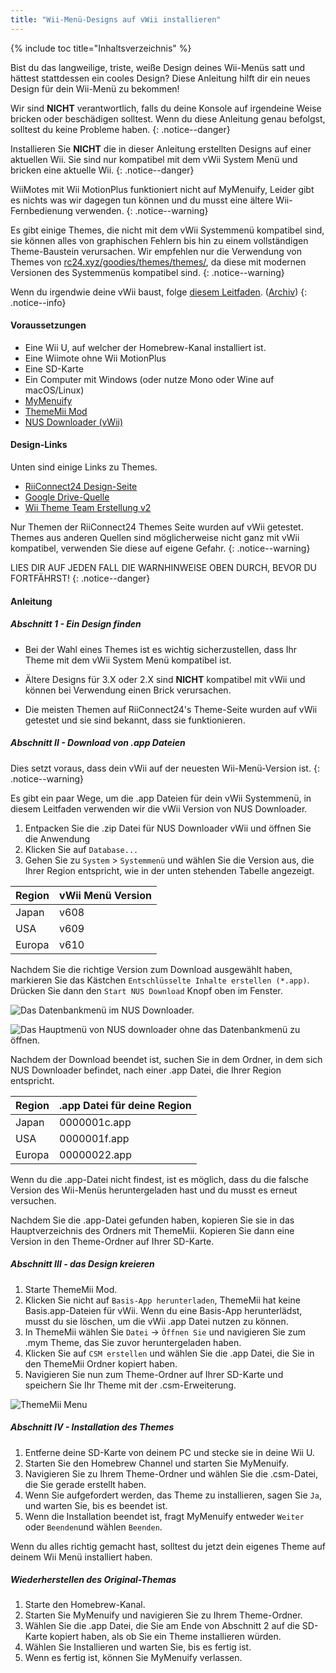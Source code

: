 ```yaml
---
title: "Wii-Menü-Designs auf vWii installieren"
---
```


{% include toc title="Inhaltsverzeichnis" %}

Bist du das langweilige, triste, weiße Design deines Wii-Menüs satt und hättest stattdessen ein cooles Design? Diese Anleitung hilft dir ein neues Design für dein Wii-Menü zu bekommen!

Wir sind **NICHT** verantwortlich, falls du deine Konsole auf irgendeine Weise bricken oder beschädigen solltest. Wenn du diese Anleitung genau befolgst, solltest du keine Probleme haben.
{: .notice--danger}

Installieren Sie **NICHT** die in dieser Anleitung erstellten Designs auf einer aktuellen Wii. Sie sind nur kompatibel mit dem vWii System Menü und bricken eine aktuelle Wii.
{: .notice--danger}

WiiMotes mit Wii MotionPlus funktioniert nicht auf MyMenuify, Leider gibt es nichts was wir dagegen tun können und du musst eine ältere Wii-Fernbedienung verwenden.
{: .notice--warning}

Es gibt einige Themes, die nicht mit dem vWii Systemmenü kompatibel sind, sie können alles von graphischen Fehlern bis hin zu einem vollständigen Theme-Baustein verursachen. Wir empfehlen nur die Verwendung von Themes von [rc24.xyz/goodies/themes/themes/](https://rc24.xyz/goodies/themes/), da diese mit modernen Versionen des Systemmenüs kompatibel sind.
{: .notice--warning}

Wenn du irgendwie deine vWii baust, folge [diesem Leitfaden](https://gbatemp.net/threads/guide-vwii-unbrick-guide-by-garyodernichts.528329). ([Archiv](https://web.archive.org/web/20200213194233/https://gbatemp.net/threads/guide-vwii-unbrick-guide-by-garyodernichts.528329/))
{: .notice--info}

#### Voraussetzungen

* Eine Wii U, auf welcher der Homebrew-Kanal installiert ist.
* Eine Wiimote ohne Wii MotionPlus
* Eine SD-Karte
* Ein Computer mit Windows (oder nutze Mono oder Wine auf macOS/Linux)
* [MyMenuify](/assets/files/Mymenuify-Old-vWii.zip)
* [ThemeMii Mod](/assets/files/New_ThemeMii_MOD.zip)
* [NUS Downloader (vWii)](/assets/files/NUSDownloader-vwii.zip)

#### Design-Links

Unten sind einige Links zu Themes.

* [RiiConnect24 Design-Seite](https://rc24.xyz/goodies/themes/)
* [Google Drive-Quelle](https://drive.google.com/drive/folders/19tyeVQ--bJ0ZUTNg5yvAGvc3G4-euEpm?usp=sharing)
* [Wii Theme Team Erstellung v2](https://gbatemp.net/threads/wii-theme-team-creations-v2.336596/)

Nur Themen der RiiConnect24 Themes Seite wurden auf vWii getestet. Themes aus anderen Quellen sind möglicherweise nicht ganz mit vWii kompatibel, verwenden Sie diese auf eigene Gefahr.
{: .notice--warning}

LIES DIR AUF JEDEN FALL DIE WARNHINWEISE OBEN DURCH, BEVOR DU FORTFÄHRST!
{: .notice--danger}

#### Anleitung

##### Abschnitt 1 - Ein Design finden

* Bei der Wahl eines Themes ist es wichtig sicherzustellen, dass Ihr Theme mit dem vWii System Menü kompatibel ist.

* Ältere Designs für 3.X oder 2.X sind **NICHT** kompatibel mit vWii und können bei Verwendung einen Brick verursachen.

* Die meisten Themen auf RiiConnect24's Theme-Seite wurden auf vWii getestet und sie sind bekannt, dass sie funktionieren.

##### Abschnitt II - Download von .app Dateien

Dies setzt voraus, dass dein vWii auf der neuesten Wii-Menü-Version ist.
{: .notice--warning}

Es gibt ein paar Wege, um die .app Dateien für dein vWii Systemmenü, in diesem Leitfaden verwenden wir die vWii Version von NUS Downloader.

1. Entpacken Sie die .zip Datei für NUS Downloader vWii und öffnen Sie die Anwendung
2. Klicken Sie auf `Database...`
3. Gehen Sie zu `System` > `Systemmenü` und wählen Sie die Version aus, die Ihrer Region entspricht, wie in der unten stehenden Tabelle angezeigt.

| Region | vWii Menü Version |
| ------ | ----------------- |
| Japan  | v608              |
| USA    | v609              |
| Europa | v610              |

Nachdem Sie die richtige Version zum Download ausgewählt haben, markieren Sie das Kästchen `Entschlüsselte Inhalte erstellen (*.app)`. Drücken Sie dann den `Start NUS Download` Knopf oben im Fenster.

![Das Datenbankmenü im NUS Downloader.](/images/Themes-vWii/NUSD-vWii_preview-database.png)

![Das Hauptmenü von NUS downloader ohne das Datenbankmenü zu öffnen.](/images/Themes-vWii/NUSD-vWii_sysmenu-versions.png)

Nachdem der Download beendet ist, suchen Sie in dem Ordner, in dem sich NUS Downloader befindet, nach einer .app Datei, die Ihrer Region entspricht.

| Region | .app Datei für deine Region |
| ------ | --------------------------- |
| Japan  | 0000001c.app                |
| USA    | 0000001f.app                |
| Europa | 00000022.app                |

Wenn du die .app-Datei nicht findest, ist es möglich, dass du die falsche Version des Wii-Menüs heruntergeladen hast und du musst es erneut versuchen.

Nachdem Sie die .app-Datei gefunden haben, kopieren Sie sie in das Hauptverzeichnis des Ordners mit ThemeMii. Kopieren Sie dann eine Version in den Theme-Ordner auf Ihrer SD-Karte.

##### Abschnitt III - das Design kreieren

1. Starte ThemeMii Mod.
2. Klicken Sie nicht auf `Basis-App herunterladen`, ThemeMii hat keine Basis.app-Dateien für vWii. Wenn du eine Basis-App herunterlädst, musst du sie löschen, um die vWii .app Datei nutzen zu können.
3. In ThemeMii wählen Sie `Datei` -> `Öffnen Sie` und navigieren Sie zum .mym Theme, das Sie zuvor heruntergeladen haben.
4. Klicken Sie auf `CSM erstellen` und wählen Sie die .app Datei, die Sie in den ThemeMii Ordner kopiert haben.
5. Navigieren Sie nun zum Theme-Ordner auf Ihrer SD-Karte und speichern Sie Ihr Theme mit der .csm-Erweiterung.

![ThemeMii Menu](/images/Themes-vWii/ThemeMii-Mod-Preview_vWii.png)

##### Abschnitt IV - Installation des Themes

1. Entferne deine SD-Karte von deinem PC und stecke sie in deine Wii U.
2. Starten Sie den Homebrew Channel und starten Sie MyMenuify.
3. Navigieren Sie zu Ihrem Theme-Ordner und wählen Sie die .csm-Datei, die Sie gerade erstellt haben.
4. Wenn Sie aufgefordert werden, das Theme zu installieren, sagen Sie `Ja`, und warten Sie, bis es beendet ist.
5. Wenn die Installation beendet ist, fragt MyMenuify entweder `Weiter` oder `Beenden`und wählen `Beenden`.

Wenn du alles richtig gemacht hast, solltest du jetzt dein eigenes Theme auf deinem Wii Menü installiert haben.

##### Wiederherstellen des Original-Themas

1. Starte den Homebrew-Kanal.
2. Starten Sie MyMenuify und navigieren Sie zu Ihrem Theme-Ordner.
3. Wählen Sie die .app Datei, die Sie am Ende von Abschnitt 2 auf die SD-Karte kopiert haben, als ob Sie ein Theme installieren würden.
4. Wählen Sie Installieren und warten Sie, bis es fertig ist.
5. Wenn es fertig ist, können Sie MyMenuify verlassen.